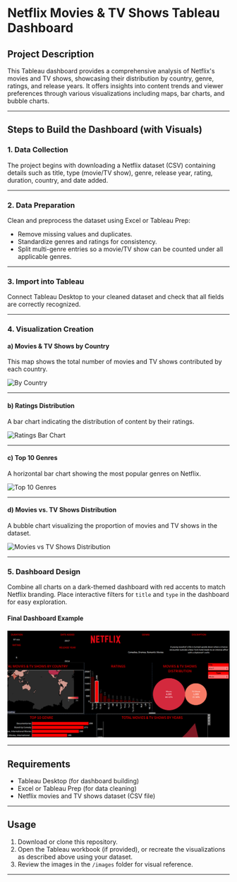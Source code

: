  # Netflix Movies & TV Shows Tableau Dashboard

## Project Description

This Tableau dashboard provides a comprehensive analysis of Netflix's movies and TV shows, showcasing their distribution by country, genre, ratings, and release years. It offers insights into content trends and viewer preferences through various visualizations including maps, bar charts, and bubble charts.

---

## Steps to Build the Dashboard (with Visuals)

### 1. Data Collection

The project begins with downloading a Netflix dataset (CSV) containing details such as title, type (movie/TV show), genre, release year, rating, duration, country, and date added.

---

### 2. Data Preparation

Clean and preprocess the dataset using Excel or Tableau Prep:
- Remove missing values and duplicates.
- Standardize genres and ratings for consistency.
- Split multi-genre entries so a movie/TV show can be counted under all applicable genres.

---

### 3. Import into Tableau

Connect Tableau Desktop to your cleaned dataset and check that all fields are correctly recognized.

---

### 4. Visualization Creation

#### a) **Movies & TV Shows by Country**

This map shows the total number of movies and TV shows contributed by each country.

![By Country](images/Screenshot-2025-10-17-134259.jpg)

---

#### b) **Ratings Distribution**

A bar chart indicating the distribution of content by their ratings.

![Ratings Bar Chart](images/Screenshot-2025-10-17-134315.jpg)

---

#### c) **Top 10 Genres**

A horizontal bar chart showing the most popular genres on Netflix.

![Top 10 Genres](images/Screenshot-2025-10-17-134338.jpg)

---

#### d) **Movies vs. TV Shows Distribution**

A bubble chart visualizing the proportion of movies and TV shows in the dataset.

![Movies vs TV Shows Distribution](images/Screenshot-2025-10-17-134327.jpg)

---

### 5. Dashboard Design

Combine all charts on a dark-themed dashboard with red accents to match Netflix branding. Place interactive filters for `title` and `type` in the dashboard for easy exploration.

#### Final Dashboard Example

![Netflix Dashboard](https://github.com/sumanth0009/Netflix_Dadhboard/blob/main/Screenshot%202025-10-17%20132419.png?raw=true)

---

## Requirements

- Tableau Desktop (for dashboard building)
- Excel or Tableau Prep (for data cleaning)
- Netflix movies and TV shows dataset (CSV file)

---

## Usage

1. Download or clone this repository.
2. Open the Tableau workbook (if provided), or recreate the visualizations as described above using your dataset.
3. Review the images in the `/images` folder for visual reference.

---
 

